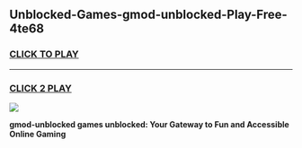 
## Unblocked-Games-gmod-unblocked-Play-Free-4te68
<h3>
<a href="https://premium76.site?title=gmod-unblocked&ref=24M">CLICK TO PLAY</a></h3>
<hr>

<h3>
<a href="https://premium76.site?title=gmod-unblocked&ref=24M">CLICK 2 PLAY</a>
  
</h3>

<a href="https://premium76.site?title=gmod-unblocked&ref=24M"><img src="https://clearcache.store/games.png"></a>


**gmod-unblocked games unblocked: Your Gateway to Fun and Accessible Online Gaming**
